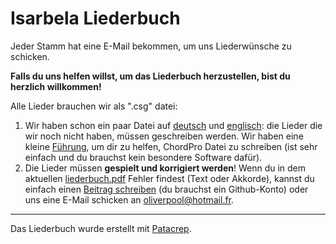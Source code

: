 Isarbela Liederbuch
===================

Jeder Stamm hat eine E-Mail bekommen, um uns Liederwünsche zu schicken.

**Falls du uns helfen willst, um das Liederbuch herzustellen, bist du herzlich willkommen!**

Alle Lieder brauchen wir als ".csg" datei:

1.  Wir haben schon ein paar Datei auf [deutsch](https://github.com/oliverpool/isarbela/tree/isarbela/songs/de) und [englisch](https://github.com/oliverpool/isarbela/tree/isarbela/songs/en): die Lieder die wir noch nicht haben, müssen geschreiben werden. Wir haben eine kleine [Führung](https://github.com/oliverpool/isarbela/blob/isarbela/ChordPro.md), um dir zu helfen, ChordPro Datei zu schreiben (ist sehr einfach und du brauchst kein besondere Software dafür).
2. Die Lieder müssen **gespielt und korrigiert werden**! Wenn du in dem aktuellen [liederbuch.pdf](https://github.com/oliverpool/isarbela/raw/isarbela/akkordenbuch.pdf) Fehler findest (Text oder Akkorde), kannst du einfach einen [Beitrag schreiben](https://github.com/oliverpool/isarbela/issues/new) (du brauchst ein Github-Konto) oder uns eine E-Mail schicken an oliverpool@hotmail.fr.


---

Das Liederbuch wurde erstellt mit [Patacrep](https://github.com/patacrep/patacrep).

